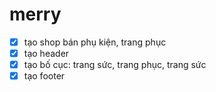 # merry
- [x] tạo shop bán phụ kiện, trang phục
- [x] tạo header
- [x] tạo bố cục: trang sức, trang phục, trang sức
- [x] tạo footer
